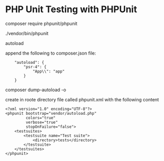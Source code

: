 # PHP Unit Testing with PHPUnit

composer require phpunit/phpunit

./vendor/bin/phpunit

autoload

append the following to composer.json file:

```
    "autoload": {
        "psr-4": {
            "App\\": "app"
        }
    }
```

composer dump-autoload -o

create in roote directory file called phpunit.xml with the following content

```
<?xml version="1.0" encoding="UTF-8"?>
<phpunit bootstrap="vendor/autoload.php"
         colors="true"
         verbose="true"
         stopOnFailure="false">
    <testsuites>
        <testsuite name="Test suite">
            <directory>tests</directory>
        </testsuite>
    </testsuites>
</phpunit>
```


